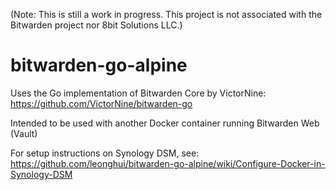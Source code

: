 (Note: This is still a work in progress. This project is not associated with the Bitwarden project nor 8bit Solutions LLC.)

# bitwarden-go-alpine

Uses the Go implementation of Bitwarden Core by VictorNine: https://github.com/VictorNine/bitwarden-go

Intended to be used with another Docker container running Bitwarden Web (Vault)

For setup instructions on Synology DSM, see:
https://github.com/leonghui/bitwarden-go-alpine/wiki/Configure-Docker-in-Synology-DSM
